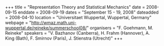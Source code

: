 +++
title = "Representation Theory and Statistical Mechanics"
date = 2008-09-15
enddate = 2008-09-19
dates = "September 15 - 19, 2008"
dateadded = 2008-04-10
location = "Universitaet Wuppertal, Wuppertal, Germany"
webpage = "http://wmaz.math.uni-wuppertal.de/reineke/summerschool08/"
organisers = "F. Goehmann, M. Reineke"
speakers = "V. Bazhanov (Canberra), H. Frahm (Hannover), A. King (Bath),  F. Smirnov (Paris), J. Stienstra (Utrecht)"
+++
